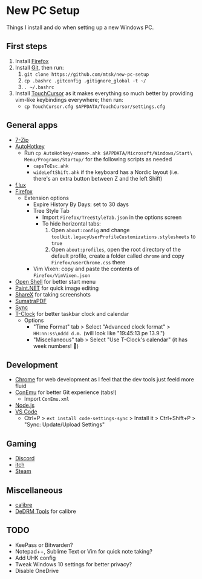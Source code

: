 # New PC Setup

Things I install and do when setting up a new Windows PC.

## First steps

1. Install [Firefox](https://www.mozilla.org/en-US/firefox/)
1. Install [Git](https://git-scm.com/download/win), then run:
   1. `git clone https://github.com/mtsk/new-pc-setup`
   1. `cp .bashrc .gitconfig .gitignore_global -t ~/`
   1. `. ~/.bashrc`
1. Install [TouchCursor](https://martin-stone.github.io/touchcursor/) as it
   makes everything so much better by providing vim-like keybindings everywhere;
   then run:
   - `cp TouchCursor.cfg $APPDATA/TouchCursor/settings.cfg`

## General apps

- [7-Zip](https://www.7-zip.org/)
- [AutoHotkey](https://www.autohotkey.com/)
  - Run `cp AutoHotkey/<name>.ahk $APPDATA/Microsoft/Windows/Start\ Menu/Programs/Startup/`
    for the following scripts as needed
    - `capsToEsc.ahk`
    - `wideLeftShift.ahk` if the keyboard has a Nordic layout (i.e. there's an
      extra button between Z and the left Shift)
- [f.lux](https://justgetflux.com/)
- [Firefox](https://www.mozilla.org/en-US/firefox/)
  - Extension options
    - Expire History By Days: set to 30 days
    - Tree Style Tab
      - Import `Firefox/TreeStyleTab.json` in the options screen
      - To hide horizontal tabs:
        1. Open `about:config` and change
           `toolkit.legacyUserProfileCustomizations.stylesheets` to `true`
        1. Open `about:profiles`, open the root directory of the default
           profile, create a folder called `chrome` and copy
           `Firefox/userChrome.css` there
    - Vim Vixen: copy and paste the contents of `Firefox/VimVixen.json`
- [Open Shell](https://github.com/Open-Shell/Open-Shell-Menu) for better start
  menu
- [Paint.NET](https://www.getpaint.net/) for quick image editing
- [ShareX](https://getsharex.com/) for taking screenshots
- [SumatraPDF](https://www.sumatrapdfreader.org/)
- [Sync](https://www.sync.com/install/)
- [T-Clock](https://github.com/White-Tiger/T-Clock) for better taskbar clock and
  calendar
  - Options
    - "Time Format" tab > Select "Advanced clock format" > `HH:nn:ss\nddd d.m.`
      (will look like "19:45:13 pe 13.9.")
    - "Miscellaneous" tab > Select "Use T-Clock's calendar" (it has week
      numbers! :muscle:)

## Development

- [Chrome](https://www.google.com/chrome/) for web development as I feel that
  the dev tools just feeld more fluid
- [ConEmu](https://conemu.github.io/) for better Git experience (tabs!)
  - Import `ConEmu.xml`
- [Node.js](https://nodejs.org/en/)
- [VS Code](https://code.visualstudio.com/)
  - Ctrl+P > `ext install code-settings-sync` > Install it > Ctrl+Shift+P >
    "Sync: Update/Upload Settings"

## Gaming

- [Discord](https://discordapp.com/)
- [itch](https://itch.io/app)
- [Steam](https://store.steampowered.com/about/)

## Miscellaneous

- [calibre](https://calibre-ebook.com/)
- [DeDRM Tools](https://apprenticealf.wordpress.com/) for calibre

## TODO

- KeePass or Bitwarden?
- Notepad++, Sublime Text or Vim for quick note taking?
- Add UHK config
- Tweak Windows 10 settings for better privacy?
- Disable OneDrive
